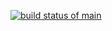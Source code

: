 [![build status of main](https://app.travis-ci.com/AkramJAmer/Testing-Triangle-Classification.svg?branch=main)](https://app.travis-ci.com/github/AkramJAmer/Testing-Triangle-Classification)
